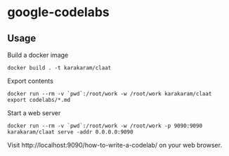 # google-codelabs

## Usage

Build a docker image

```
docker build . -t karakaram/claat
```

Export contents

```
docker run --rm -v `pwd`:/root/work -w /root/work karakaram/claat export codelabs/*.md
```

Start a web server

```
docker run --rm -v `pwd`:/root/work -w /root/work -p 9090:9090 karakaram/claat serve -addr 0.0.0.0:9090
```

Visit http://localhost:9090/how-to-write-a-codelab/ on your web browser.
